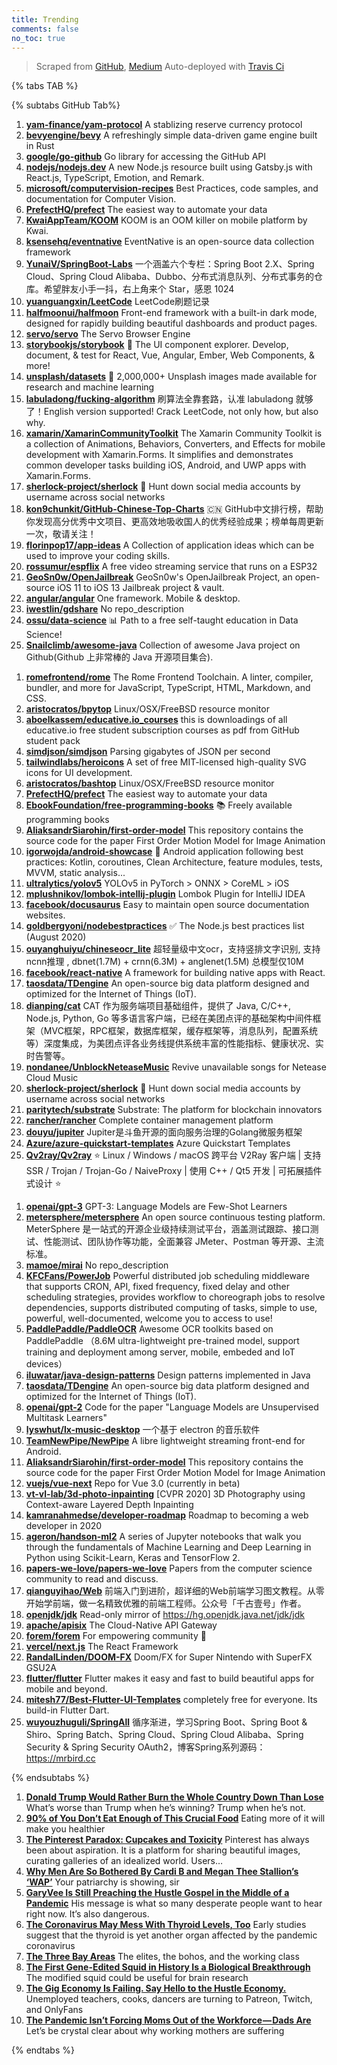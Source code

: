 ```yaml
---
title: Trending
comments: false
no_toc: true
---
```


> Scraped from [GitHub](https://github.com/trending), [Medium](https://medium.com/topic/popular)
Auto-deployed with [Travis Ci](https://travis-ci.org/)

{% tabs TAB %}
<!-- tab GitHub -->
{% subtabs GitHub Tab%}
<!-- tab Daily -->
1. [**yam-finance/yam-protocol**](https://github.com/yam-finance/yam-protocol)
A stablizing reserve currency protocol
2. [**bevyengine/bevy**](https://github.com/bevyengine/bevy)
A refreshingly simple data-driven game engine built in Rust
3. [**google/go-github**](https://github.com/google/go-github)
Go library for accessing the GitHub API
4. [**nodejs/nodejs.dev**](https://github.com/nodejs/nodejs.dev)
A new Node.js resource built using Gatsby.js with React.js, TypeScript, Emotion, and Remark.
5. [**microsoft/computervision-recipes**](https://github.com/microsoft/computervision-recipes)
Best Practices, code samples, and documentation for Computer Vision.
6. [**PrefectHQ/prefect**](https://github.com/PrefectHQ/prefect)
The easiest way to automate your data
7. [**KwaiAppTeam/KOOM**](https://github.com/KwaiAppTeam/KOOM)
KOOM is an OOM killer on mobile platform by Kwai.
8. [**ksensehq/eventnative**](https://github.com/ksensehq/eventnative)
EventNative is an open-source data collection framework
9. [**YunaiV/SpringBoot-Labs**](https://github.com/YunaiV/SpringBoot-Labs)
一个涵盖六个专栏：Spring Boot 2.X、Spring Cloud、Spring Cloud Alibaba、Dubbo、分布式消息队列、分布式事务的仓库。希望胖友小手一抖，右上角来个 Star，感恩 1024
10. [**yuanguangxin/LeetCode**](https://github.com/yuanguangxin/LeetCode)
LeetCode刷题记录
11. [**halfmoonui/halfmoon**](https://github.com/halfmoonui/halfmoon)
Front-end framework with a built-in dark mode, designed for rapidly building beautiful dashboards and product pages.
12. [**servo/servo**](https://github.com/servo/servo)
The Servo Browser Engine
13. [**storybookjs/storybook**](https://github.com/storybookjs/storybook)
📓 The UI component explorer. Develop, document, & test for React, Vue, Angular, Ember, Web Components, & more!
14. [**unsplash/datasets**](https://github.com/unsplash/datasets)
🎁 2,000,000+ Unsplash images made available for research and machine learning
15. [**labuladong/fucking-algorithm**](https://github.com/labuladong/fucking-algorithm)
刷算法全靠套路，认准 labuladong 就够了！English version supported! Crack LeetCode, not only how, but also why.
16. [**xamarin/XamarinCommunityToolkit**](https://github.com/xamarin/XamarinCommunityToolkit)
The Xamarin Community Toolkit is a collection of Animations, Behaviors, Converters, and Effects for mobile development with Xamarin.Forms. It simplifies and demonstrates common developer tasks building iOS, Android, and UWP apps with Xamarin.Forms.
17. [**sherlock-project/sherlock**](https://github.com/sherlock-project/sherlock)
🔎 Hunt down social media accounts by username across social networks
18. [**kon9chunkit/GitHub-Chinese-Top-Charts**](https://github.com/kon9chunkit/GitHub-Chinese-Top-Charts)
🇨🇳 GitHub中文排行榜，帮助你发现高分优秀中文项目、更高效地吸收国人的优秀经验成果；榜单每周更新一次，敬请关注！
19. [**florinpop17/app-ideas**](https://github.com/florinpop17/app-ideas)
A Collection of application ideas which can be used to improve your coding skills.
20. [**rossumur/espflix**](https://github.com/rossumur/espflix)
A free video streaming service that runs on a ESP32
21. [**GeoSn0w/OpenJailbreak**](https://github.com/GeoSn0w/OpenJailbreak)
GeoSn0w's OpenJailbreak Project, an open-source iOS 11 to iOS 13 Jailbreak project & vault.
22. [**angular/angular**](https://github.com/angular/angular)
One framework. Mobile & desktop.
23. [**iwestlin/gdshare**](https://github.com/iwestlin/gdshare)
No repo_description
24. [**ossu/data-science**](https://github.com/ossu/data-science)
📊 Path to a free self-taught education in Data Science!
25. [**Snailclimb/awesome-java**](https://github.com/Snailclimb/awesome-java)
Collection of awesome Java project on Github(Github 上非常棒的 Java 开源项目集合).
<!-- endtab -->
<!-- tab Weekly -->
1. [**romefrontend/rome**](https://github.com/romefrontend/rome)
The Rome Frontend Toolchain. A linter, compiler, bundler, and more for JavaScript, TypeScript, HTML, Markdown, and CSS.
2. [**aristocratos/bpytop**](https://github.com/aristocratos/bpytop)
Linux/OSX/FreeBSD resource monitor
3. [**aboelkassem/educative.io_courses**](https://github.com/aboelkassem/educative.io_courses)
this is downloadings of all educative.io free student subscription courses as pdf from GitHub student pack
4. [**simdjson/simdjson**](https://github.com/simdjson/simdjson)
Parsing gigabytes of JSON per second
5. [**tailwindlabs/heroicons**](https://github.com/tailwindlabs/heroicons)
A set of free MIT-licensed high-quality SVG icons for UI development.
6. [**aristocratos/bashtop**](https://github.com/aristocratos/bashtop)
Linux/OSX/FreeBSD resource monitor
7. [**PrefectHQ/prefect**](https://github.com/PrefectHQ/prefect)
The easiest way to automate your data
8. [**EbookFoundation/free-programming-books**](https://github.com/EbookFoundation/free-programming-books)
📚 Freely available programming books
9. [**AliaksandrSiarohin/first-order-model**](https://github.com/AliaksandrSiarohin/first-order-model)
This repository contains the source code for the paper First Order Motion Model for Image Animation
10. [**igorwojda/android-showcase**](https://github.com/igorwojda/android-showcase)
💎 Android application following best practices: Kotlin, coroutines, Clean Architecture, feature modules, tests, MVVM, static analysis...
11. [**ultralytics/yolov5**](https://github.com/ultralytics/yolov5)
YOLOv5 in PyTorch > ONNX > CoreML > iOS
12. [**mplushnikov/lombok-intellij-plugin**](https://github.com/mplushnikov/lombok-intellij-plugin)
Lombok Plugin for IntelliJ IDEA
13. [**facebook/docusaurus**](https://github.com/facebook/docusaurus)
Easy to maintain open source documentation websites.
14. [**goldbergyoni/nodebestpractices**](https://github.com/goldbergyoni/nodebestpractices)
✅ The Node.js best practices list (August 2020)
15. [**ouyanghuiyu/chineseocr_lite**](https://github.com/ouyanghuiyu/chineseocr_lite)
超轻量级中文ocr，支持竖排文字识别, 支持ncnn推理 , dbnet(1.7M) + crnn(6.3M) + anglenet(1.5M) 总模型仅10M
16. [**facebook/react-native**](https://github.com/facebook/react-native)
A framework for building native apps with React.
17. [**taosdata/TDengine**](https://github.com/taosdata/TDengine)
An open-source big data platform designed and optimized for the Internet of Things (IoT).
18. [**dianping/cat**](https://github.com/dianping/cat)
CAT 作为服务端项目基础组件，提供了 Java, C/C++, Node.js, Python, Go 等多语言客户端，已经在美团点评的基础架构中间件框架（MVC框架，RPC框架，数据库框架，缓存框架等，消息队列，配置系统等）深度集成，为美团点评各业务线提供系统丰富的性能指标、健康状况、实时告警等。
19. [**nondanee/UnblockNeteaseMusic**](https://github.com/nondanee/UnblockNeteaseMusic)
Revive unavailable songs for Netease Cloud Music
20. [**sherlock-project/sherlock**](https://github.com/sherlock-project/sherlock)
🔎 Hunt down social media accounts by username across social networks
21. [**paritytech/substrate**](https://github.com/paritytech/substrate)
Substrate: The platform for blockchain innovators
22. [**rancher/rancher**](https://github.com/rancher/rancher)
Complete container management platform
23. [**douyu/jupiter**](https://github.com/douyu/jupiter)
Jupiter是斗鱼开源的面向服务治理的Golang微服务框架
24. [**Azure/azure-quickstart-templates**](https://github.com/Azure/azure-quickstart-templates)
Azure Quickstart Templates
25. [**Qv2ray/Qv2ray**](https://github.com/Qv2ray/Qv2ray)
⭐ Linux / Windows / macOS 跨平台 V2Ray 客户端 | 支持 SSR / Trojan / Trojan-Go / NaiveProxy | 使用 C++ / Qt5 开发 | 可拓展插件式设计 ⭐
<!-- endtab -->
<!-- tab Monthly -->
1. [**openai/gpt-3**](https://github.com/openai/gpt-3)
GPT-3: Language Models are Few-Shot Learners
2. [**metersphere/metersphere**](https://github.com/metersphere/metersphere)
An open source continuous testing platform. MeterSphere 是一站式的开源企业级持续测试平台，涵盖测试跟踪、接口测试、性能测试、团队协作等功能，全面兼容 JMeter、Postman 等开源、主流标准。
3. [**mamoe/mirai**](https://github.com/mamoe/mirai)
No repo_description
4. [**KFCFans/PowerJob**](https://github.com/KFCFans/PowerJob)
Powerful distributed job scheduling middleware that supports CRON, API, fixed frequency, fixed delay and other scheduling strategies, provides workflow to choreograph jobs to resolve dependencies, supports distributed computing of tasks, simple to use, powerful, well-documented, welcome you to access to use!
5. [**PaddlePaddle/PaddleOCR**](https://github.com/PaddlePaddle/PaddleOCR)
Awesome OCR toolkits based on PaddlePaddle （8.6M ultra-lightweight pre-trained model, support training and deployment among server, mobile, embeded and IoT devices）
6. [**iluwatar/java-design-patterns**](https://github.com/iluwatar/java-design-patterns)
Design patterns implemented in Java
7. [**taosdata/TDengine**](https://github.com/taosdata/TDengine)
An open-source big data platform designed and optimized for the Internet of Things (IoT).
8. [**openai/gpt-2**](https://github.com/openai/gpt-2)
Code for the paper "Language Models are Unsupervised Multitask Learners"
9. [**lyswhut/lx-music-desktop**](https://github.com/lyswhut/lx-music-desktop)
一个基于 electron 的音乐软件
10. [**TeamNewPipe/NewPipe**](https://github.com/TeamNewPipe/NewPipe)
A libre lightweight streaming front-end for Android.
11. [**AliaksandrSiarohin/first-order-model**](https://github.com/AliaksandrSiarohin/first-order-model)
This repository contains the source code for the paper First Order Motion Model for Image Animation
12. [**vuejs/vue-next**](https://github.com/vuejs/vue-next)
Repo for Vue 3.0 (currently in beta)
13. [**vt-vl-lab/3d-photo-inpainting**](https://github.com/vt-vl-lab/3d-photo-inpainting)
[CVPR 2020] 3D Photography using Context-aware Layered Depth Inpainting
14. [**kamranahmedse/developer-roadmap**](https://github.com/kamranahmedse/developer-roadmap)
Roadmap to becoming a web developer in 2020
15. [**ageron/handson-ml2**](https://github.com/ageron/handson-ml2)
A series of Jupyter notebooks that walk you through the fundamentals of Machine Learning and Deep Learning in Python using Scikit-Learn, Keras and TensorFlow 2.
16. [**papers-we-love/papers-we-love**](https://github.com/papers-we-love/papers-we-love)
Papers from the computer science community to read and discuss.
17. [**qianguyihao/Web**](https://github.com/qianguyihao/Web)
前端入门到进阶，超详细的Web前端学习图文教程。从零开始学前端，做一名精致优雅的前端工程师。公众号「千古壹号」作者。
18. [**openjdk/jdk**](https://github.com/openjdk/jdk)
Read-only mirror of https://hg.openjdk.java.net/jdk/jdk
19. [**apache/apisix**](https://github.com/apache/apisix)
The Cloud-Native API Gateway
20. [**forem/forem**](https://github.com/forem/forem)
For empowering community 🌱
21. [**vercel/next.js**](https://github.com/vercel/next.js)
The React Framework
22. [**RandalLinden/DOOM-FX**](https://github.com/RandalLinden/DOOM-FX)
Doom/FX for Super Nintendo with SuperFX GSU2A
23. [**flutter/flutter**](https://github.com/flutter/flutter)
Flutter makes it easy and fast to build beautiful apps for mobile and beyond.
24. [**mitesh77/Best-Flutter-UI-Templates**](https://github.com/mitesh77/Best-Flutter-UI-Templates)
completely free for everyone. Its build-in Flutter Dart.
25. [**wuyouzhuguli/SpringAll**](https://github.com/wuyouzhuguli/SpringAll)
循序渐进，学习Spring Boot、Spring Boot & Shiro、Spring Batch、Spring Cloud、Spring Cloud Alibaba、Spring Security & Spring Security OAuth2，博客Spring系列源码：https://mrbird.cc
<!-- endtab -->
{% endsubtabs %}
<!-- endtab -->
<!-- tab Medium -->
1. [**Donald Trump Would Rather Burn the Whole Country Down Than Lose**](https://gen.medium.com/donald-trump-would-rather-burn-the-whole-country-down-than-lose-855fd3bdd042?source=topic_page---------------------------20)
What’s worse than Trump when he’s winning? Trump when he’s not.
2. [**90% of You Don’t Eat Enough of This Crucial Food**](https://medium.com/in-fitness-and-in-health/90-of-you-dont-eat-enough-of-this-crucial-food-7ec46ddb8124?source=topic_page---------0------------------1)
Eating more of it will make you healthier
3. [**The Pinterest Paradox: Cupcakes and Toxicity**](https://medium.com/@francoise_93266/the-pinterest-paradox-cupcakes-and-toxicity-57ed6bd76960?source=topic_page---------1------------------1)
Pinterest has always been about aspiration. It is a platform for sharing beautiful images, curating galleries of an idealized world. Users…
4. [**Why Men Are So Bothered By Cardi B and Megan Thee Stallion’s ‘WAP’**](https://level.medium.com/why-men-are-so-bothered-by-cardi-b-and-megan-thee-stallions-wap-94aed0bb7024?source=topic_page---------2------------------1)
Your patriarchy is showing, sir
5. [**GaryVee Is Still Preaching the Hustle Gospel in the Middle of a Pandemic**](https://marker.medium.com/garyvee-is-still-preaching-the-hustle-gospel-in-the-middle-of-a-pandemic-b033b25f0dc?source=topic_page---------4------------------1)
His message is what so many desperate people want to hear right now. It’s also dangerous.
6. [**The Coronavirus May Mess With Thyroid Levels, Too**](https://elemental.medium.com/the-coronavirus-may-mess-with-thyroid-levels-too-87f94e45c5c9?source=topic_page---------5------------------1)
Early studies suggest that the thyroid is yet another organ affected by the pandemic coronavirus
7. [**The Three Bay Areas**](https://thebolditalic.com/the-three-bay-areas-b09aa2c4d727?source=topic_page---------6------------------1)
The elites, the bohos, and the working class
8. [**The First Gene-Edited Squid in History Is a Biological Breakthrough**](https://onezero.medium.com/the-first-gene-edited-squid-in-history-is-a-biological-breakthrough-c81cb0449e5a?source=topic_page---------7------------------1)
The modified squid could be useful for brain research
9. [**The Gig Economy Is Failing. Say Hello to the Hustle Economy.**](https://onezero.medium.com/the-gig-economy-is-failing-say-hello-to-the-hustle-economy-13ae3aa91954?source=topic_page---------8------------------1)
Unemployed teachers, cooks, dancers are turning to Patreon, Twitch, and OnlyFans
10. [**The Pandemic Isn’t Forcing Moms Out of the Workforce — Dads Are**](https://gen.medium.com/the-pandemic-isnt-forcing-moms-out-of-the-workforce-dads-are-e0cb58e1965b?source=topic_page---------9------------------1)
Let’s be crystal clear about why working mothers are suffering
<!-- endtab -->
{% endtabs %}
